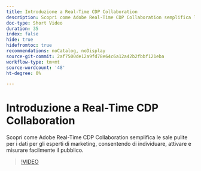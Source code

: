 ```yaml
---
title: Introduzione a Real-Time CDP Collaboration
description: Scopri come Adobe Real-Time CDP Collaboration semplifica le sale pulite per i dati per gli esperti di marketing, consentendo di individuare, attivare e misurare facilmente il pubblico.
doc-type: Short Video
duration: 35
index: false
hide: true
hidefromtoc: true
recommendations: noCatalog, noDisplay
source-git-commit: 2af7500de12a9fd78e64c6a12a42b2fbbf121eba
workflow-type: tm+mt
source-wordcount: '48'
ht-degree: 0%

---
```



# Introduzione a Real-Time CDP Collaboration

Scopri come Adobe Real-Time CDP Collaboration semplifica le sale pulite per i dati per gli esperti di marketing, consentendo di individuare, attivare e misurare facilmente il pubblico.

<!-- 65_OS511_3442426_34_introduction-to-realtime-cdp-collaboration -->
>[!VIDEO](https://video.tv.adobe.com/v/3458279/?learn=on&enablevpops=true)
